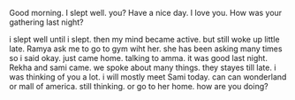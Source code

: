 Good morning. 
I slept well. you?
Have a nice day.
I love you.
How was your gathering last night?


i slept well until i slept. then my mind became active. but still woke up little late. Ramya ask me to go to gym wiht her. she has been asking many times so i said okay. just came home. talking to amma. 
it was good last night. Rekha and sami came. we spoke about many things. they stayes till late. i was thinking of you a lot. i will mostly meet Sami today. can can wonderland or mall of america. still thinking. or go to her home. 
how are you doing? 
